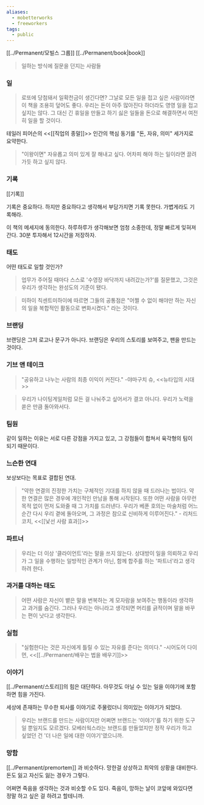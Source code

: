 ```yaml
---
aliases:
  - mobetterworks
  - freeworkers
tags:
  - public
---
```

[[../Permanent/모빌스 그룹]]
[[../Permanent/book|book]]


> 일하는 방식에 질문을 던지는 사람들


### 일

> 로또에 당첨돼서 일확천금이 생긴다면? 그날로 모든 일을 접고 싶은 사람이라면 이 책을 조용히 덮어도 좋다. 우리는 돈이 아주 많아진다 하더라도 영영 일을 접고 싶지는 않다. 그 대신 긴 휴일을 만들고 하기 싫은 일들을 돈으로 해결하면서 여전히 일을 할 것이다.

테일러 피어슨의 <<[[직업의 종말]]>>
인간의 핵심 동기를 "돈, 자유, 의미" 세가지로 요약한다.


> "이왕이면" 자유롭고 의미 있게 잘 해내고 싶다. 어차피 해야 하는 일이라면 끌려가듯 하고 싶지 않다.


### 기록

[[기록]]

기록은 중요하다.
하지만 중요하다고 생각해서 부담가지면 기록 못한다.
가볍게라도 기록해라.

이 책의 메세지에 동의한다. 하루하루가 생각해보면 엄청 소중한데, 정말 빠르게 잊혀져간다. 30분 투자해서 12시간을 저장하자.


### 태도

어떤 태도로 일할 것인가?

> 업무가 주어질 때마다 스스로 '수영장 바닥까지 내려갔는가?'를 질문했고, 그것은 우리가 생각하는 완성도의 기준이 됐다.

> 미하이 칙센트미하이에 따르면 그들의 공통점은 "어쩔 수 없이 해야만 하는 자신의 일을 복합적인 활동으로 변화시켰다." 라는 것이다.



### 브랜딩

브랜딩은 그저 로고나 문구가 아니다. 브랜딩은 우리의 스토리를 보여주고, 팬을 만드는 것이다.


### 기브 앤 테이크

> "공유하고 나누는 사람의 최종 이익이 커진다." -야마구치 슈, <<뉴타입의 시대>>

> 우리가 나이팅게일처럼 모든 걸 나눠주고 싶어서가 결코 아니다. 우리가 노력을 쏟은 만큼 돌아와서다.


### 팀원

같이 일하는 이유는 서로 다른 강점을 가지고 있고, 그 강점들이 합쳐서 육각형의 팀이 되기 때문이다.


### 느슨한 연대

보상보다는 목표로 결합된 연대.

>"약한 연결의 진정한 가치는 구체적인 기대를 하지 않을 때 드러나는 법이다. 약한 연결은 많은 경우에 개인적인 만남을 통해 시작된다. 또한 어떤 사람을 아무런 목적 없이 먼저 도와줄 때 그 가치를 드러낸다. 우리가 베푼 호의는 마술처럼 어느 순간 다시 우리 곁에 돌아오며, 그 과정은 참으로 신비하게 이루어진다." - 리처드 코치, <<[[낯선 사람 효과]]>>


### 파트너

> 우리는 더 이상 '클라이언트'라는 말을 쓰지 않는다. 상대방이 일을 의뢰하고 우리가 그 일을 수행하는 일방적인 관계가 아닌, 함께 합주를 하는 '파트너'라고 생각하려 한다.


### 과거를 대하는 태도

> 어떤 사람은 자신이 뱉은 말을 번복하는 게 모자람을 보여주는 행동이라 생각하고 과거를 숨긴다. 그러나 우리는 아니라고 생각되면 머리를 긁적이며 말을 바꾸는 편이 낫다고 생각한다.



### 실험

> "실험한다는 것은 자신에게 틀릴 수 있는 자유를 준다는 의미다." -시어도어 다이먼, <<[[../Permanent/배우는 법을 배우기]]>>


### 이야기

[[../Permanent/스토리]]의 힘은 대단하다. 아무것도 아닐 수 있는 일을 이야기에 포함하면 힘을 가진다.

세상에 존재하는 무수한 퇴사를 이야기로 주물렀더니 의미있는 이야기가 되었다.

> 우리는 브랜드를 만드는 사람이지만 어쩌면 브랜드는 '이야기'를 하기 위한 도구일 뿐일지도 모르겠다. 모베러웍스라는 브랜드를 만들었지만 정작 우리가 하고 싶었던 건 '더 나은 일에 대한 이야기'였으니까.


### 망함

[[../Permanent/premortem]] 과 비슷하다. 망한걸 상상하고 최악의 상황을 대비한다. 돈도 잃고 자신도 잃는 경우가 그렇다. 

어쩌면 죽음을 생각하는 것과 비슷할 수도 있다. 죽음이, 망하는 날이 코앞에 와있다면 정말 하고 싶은 걸 하려고 할테니까.


